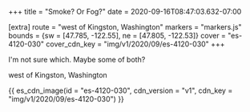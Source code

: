 +++
title = "Smoke? Or Fog?"
date = 2020-09-16T08:47:03.632-07:00

[extra]
route = "west of Kingston, Washington"
markers = "markers.js"
bounds = {sw = [47.785, -122.55], ne = [47.805, -122.53]}
cover = "es-4120-030"
cover_cdn_key = "img/v1/2020/09/es-4120-030"
+++

I'm not sure which. Maybe some of both?

<!-- more -->

west of Kingston, Washington

{{ es_cdn_image(id = "es-4120-030", cdn_version = "v1", cdn_key = "img/v1/2020/09/es-4120-030") }}
